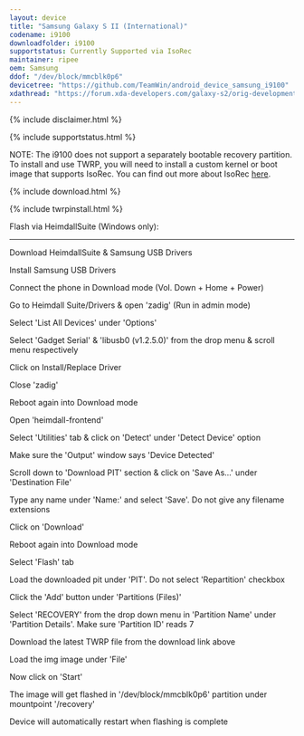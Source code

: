 ```yaml
---
layout: device
title: "Samsung Galaxy S II (International)"
codename: i9100
downloadfolder: i9100
supportstatus: Currently Supported via IsoRec
maintainer: ripee
oem: Samsung
ddof: "/dev/block/mmcblk0p6"
devicetree: "https://github.com/TeamWin/android_device_samsung_i9100"
xdathread: "https://forum.xda-developers.com/galaxy-s2/orig-development/recovery-twrp-3-2-1-0-t3740526"
---
```


{% include disclaimer.html %}

{% include supportstatus.html %}

NOTE: The i9100 does not support a separately bootable recovery partition. To install and use TWRP, you will need to install a custom kernel or boot image that supports IsoRec. You can find out more about IsoRec [here](http://forum.xda-developers.com/galaxy-s2/orig-development/isorec-isolated-recovery-galaxy-s2-t3291176).

{% include download.html %}

{% include twrpinstall.html %}

<html>
<div class='page-heading'>Flash via HeimdallSuite (Windows only):</div>
<a id='heimdall'></a>
<hr />
<p class="text">Download HeimdallSuite & Samsung USB Drivers</p>
<p class="text">Install Samsung USB Drivers</p>
<p class="text">Connect the phone in Download mode (Vol. Down + Home + Power)</p>
<p class="text">Go to Heimdall Suite/Drivers & open 'zadig' (Run in admin mode)</p>
<p class="text">Select 'List All Devices' under 'Options'</p>
<p class="text">Select 'Gadget Serial' & 'libusb0 (v1.2.5.0)' from the drop menu & scroll menu respectively</p>
<p class="text">Click on Install/Replace Driver</p>
<p class="text">Close 'zadig'</p>
<p class="text">Reboot again into Download mode</p>
<p class="text">Open 'heimdall-frontend'</p>
<p class="text">Select 'Utilities' tab & click on 'Detect' under 'Detect Device' option</p>
<p class="text">Make sure the 'Output' window says 'Device Detected'</p>
<p class="text">Scroll down to 'Download PIT' section & click on 'Save As...' under 'Destination File'</p>
<p class="text">Type any name under 'Name:' and select 'Save'. Do not give any filename extensions</p>
<p class="text">Click on 'Download'</p>
<p class="text">Reboot again into Download mode</p>
<p class="text">Select 'Flash' tab</p>
<p class="text">Load the downloaded pit under 'PIT'. Do not select 'Repartition' checkbox</p>
<p class="text">Click the 'Add' button under 'Partitions (Files)'</p>
<p class="text">Select 'RECOVERY' from the drop down menu in 'Partition Name' under 'Partition Details'. Make sure 'Partition ID' reads 7</p>
<p class="text">Download the latest TWRP file from the download link above</p>
<p class="text">Load the img image under 'File'</p>
<p class="text">Now click on 'Start'</p>
<p class="text">The image will get flashed in '/dev/block/mmcblk0p6' partition under mountpoint '/recovery'</p>
<p class="text">Device will automatically restart when flashing is complete</p>
</html>